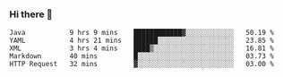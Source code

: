 ### Hi there 👋

<!--
**urzz/urzz** is a ✨ _special_ ✨ repository because its `README.md` (this file) appears on your GitHub profile.

Here are some ideas to get you started:

- 🔭 I’m currently working on ...
- 🌱 I’m currently learning ...
- 👯 I’m looking to collaborate on ...
- 🤔 I’m looking for help with ...
- 💬 Ask me about ...
- 📫 How to reach me: ...
- 😄 Pronouns: ...
- ⚡ Fun fact: ...
-->

<!--START_SECTION:waka-->
```text
Java           9 hrs 9 mins    ████████████▓░░░░░░░░░░░░   50.19 % 
YAML           4 hrs 21 mins   ██████░░░░░░░░░░░░░░░░░░░   23.85 % 
XML            3 hrs 4 mins    ████▒░░░░░░░░░░░░░░░░░░░░   16.81 % 
Markdown       40 mins         █░░░░░░░░░░░░░░░░░░░░░░░░   03.73 % 
HTTP Request   32 mins         ▓░░░░░░░░░░░░░░░░░░░░░░░░   03.00 % 
```
<!--END_SECTION:waka-->
